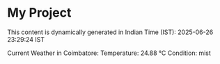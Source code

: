 # My Project

This content is dynamically generated in Indian Time (IST): 2025-06-26 23:29:24 IST


Current Weather in Coimbatore:
Temperature: 24.88 °C
Condition: mist
